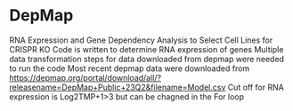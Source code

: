 # DepMap
RNA Expression and Gene Dependency Analysis to Select Cell Lines for CRISPR KO
Code is written to determine RNA expression of genes 
Multiple data transformation steps for data downloaded from depmap were needed to run the code
Most recent depmap data were downloaded from https://depmap.org/portal/download/all/?releasename=DepMap+Public+23Q2&filename=Model.csv
Cut off for RNA expression is Log2TMP+1>3 but can be chagned in the For loop
